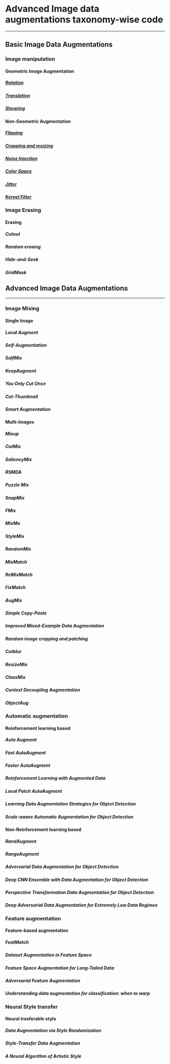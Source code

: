 # Advanced Image data augmentations taxonomy-wise code
------------------------------------------------
## Basic  Image Data Augmentations
### Image manipulation
#### Geometric Image Augmentation
##### [Rotation](https://pytorch.org/vision/stable/generated/torchvision.transforms.RandomRotation.html#torchvision.transforms.RandomRotation) 
##### [Translation](https://pytorch.org/vision/stable/generated/torchvision.transforms.RandomAffine.html#torchvision.transforms.RandomAffine)
##### [Shearing](https://pytorch.org/vision/stable/generated/torchvision.transforms.functional.affine.html#torchvision.transforms.functional.affine) 

#### Non-Geometric Augmentation
##### [Flipping](https://pytorch.org/vision/main/generated/torchvision.transforms.RandomHorizontalFlip.html#torchvision.transforms.RandomHorizontalFlip)
##### [Cropping and resizing](https://pytorch.org/vision/main/generated/torchvision.transforms.functional.resized_crop.html) 
##### [Noise Injection](https://github.com/takmin/DataAugmentation) 
##### [Color Space](https://github.com/AbhishekMali21/HUMAN-SKIN-DETECTION-USING-DIFFERENT-COLOR-SPACES)
##### [Jitter](https://mxnet.apache.org/versions/1.2.1/tutorials/python/types_of_data_augmentation.html)
##### [Kernel Filter](https://www.kaggle.com/code/nghihuynh/data-augmentation-laplacian-pyramid-blending/notebook?scriptVersionId=102296475)


### Image Erasing
#### Erasing 
##### Cutout
##### Random erasing
##### Hide-and-Seek
##### GridMask


## Advanced Image Data Augmentations
------------------------------------
### Image Mixing 
#### Single Image 
##### Local Augment
##### Self-Augmentation
##### SalfMix
##### KeepAugment
##### You Only Cut Once
##### Cut-Thumbnail
##### Smart Augmentation


#### Multi-Images 
##### Mixup
##### CutMix
##### SaliencyMix
##### RSMDA
##### Puzzle Mix 
##### SnapMix 
##### FMix 
##### MixMo 
##### StyleMix 
##### RandomMix 
##### MixMatch 
##### ReMixMatch
##### FixMatch
##### AugMix 
##### Simple Copy-Paste 
##### Improved Mixed-Example Data Augmentation 
##### Random image cropping and patching
##### Cutblur
##### ResizeMix 
##### ClassMix 
##### Context Decoupling Augmentation 
##### ObjectAug  




### Automatic augmentation

#### Reinforcement learning based
##### Auto Augment
##### Fast AutoAugment
##### Faster AutoAugment
##### Reinforcement Learning with Augmented Data
##### Local Patch AutoAugment
##### Learning Data Augmentation Strategies for Object Detection
##### Scale-aware Automatic Augmentation for Object Detection



#### Non-Reinforcement learning based
##### RandAugment
##### RangeAugment
##### Adversarial Data Augmentation for Object Detection
##### Deep CNN Ensemble with Data Augmentation for Object Detection
##### Perspective Transformation Data Augmentation for Object Detection
##### Deep Adversarial Data Augmentation for Extremely Low Data Regimes




### Feature augmentation 
#### Feature-based augmentation
##### FeatMatch
##### Dataset Augmentation in Feature Space
##### Feature Space Augmentation for Long-Tailed Data
##### Adversarial Feature Augmentation
##### Understanding data augmentation for classification: when to warp



### Neural Style transfer
#### Neural trasferable style
##### Data Augmentation via Style Randomization
##### Style-Transfer Data Augmentation
##### A Neural Algorithm of Artistic Style


